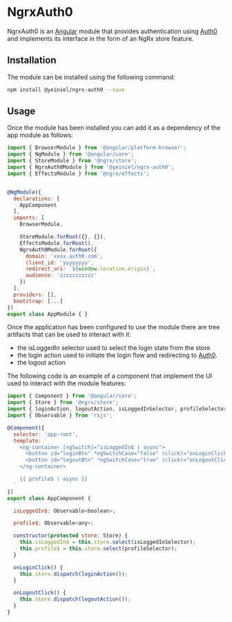 # NgrxAuth0

NgrxAuth0 is an [Angular](https://angular.io) module that provides 
authentication using [Auth0](https://auth0.com) and implements its interface in 
the form of an NgRx store feature.

## Installation 
The module can be installed using the following command:

```bash
npm install @yeiniel/ngrx-auth0 --save
```

## Usage
Once the module has been installed you can add it as a dependency of the app 
module as follows:

```js
import { BrowserModule } from '@angular/platform-browser';
import { NgModule } from '@angular/core';
import { StoreModule } from '@ngrx/store';
import { NgrxAuth0Module } from '@yeiniel/ngrx-auth0';
import { EffectsModule } from '@ngrx/effects';


@NgModule({
  declarations: [
    AppComponent
  ],
  imports: [
    BrowserModule,

    StoreModule.forRoot({}, {}),
    EffectsModule.forRoot(),
    NgrxAuth0Module.forRoot({
      domain: 'xxxx.auth0.com',
      client_id: 'yyyyyyyy',
      redirect_uri: `${window.location.origin}`,
      audience: 'zzzzzzzzzzz'
    })
  ],
  providers: [],
  bootstrap: [...]
})
export class AppModule { }
```

Once the application has been configured to use the module there are tree 
artifacts that can be used to interact with it:

 - the isLoggedIn selector used to select the login state from the store
 - the login action used to initiate the login flow and redirecting to 
   [Auth0](https://auth0.com).
 - the logout action

The following code is an example of a component that implement the UI used to
interact with the module features:

```js
import { Component } from '@angular/core';
import { Store } from '@ngrx/store';
import { loginAction, logoutAction, isLoggedInSelector, profileSelector } from '@yeiniel/ngrx-auth0';
import { Observable } from 'rxjs';

@Component({
  selector: 'app-root',
  template: `
    <ng-container [ngSwitch]="isLoggedIn$ | async">
      <button id="loginBtn" *ngSwitchCase="false" (click)="onLoginClick()">login</button>
      <button id="logoutBtn" *ngSwitchCase="true" (click)="onLogoutClick()">logout</button>
    </ng-container>

    {{ profile$ | async }}
  `
})
export class AppComponent {

  isLoggedIn$: Observable<boolean>;

  profile$: Observable<any>;

  constructor(protected store: Store) {
    this.isLoggedIn$ = this.store.select(isLoggedInSelector);
    this.profile$ = this.store.select(profileSelector);
  }

  onLoginClick() {
    this.store.dispatch(loginAction());
  }

  onLogoutClick() {
    this.store.dispatch(logoutAction());
  }
}
```
